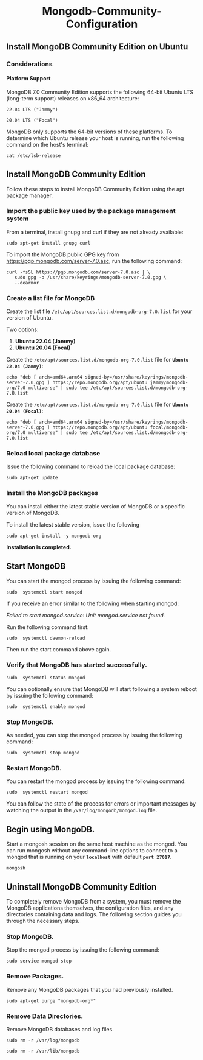 <h1 align="center"> Mongodb-Community-Configuration </h1>

## Install MongoDB Community Edition on Ubuntu 

### Considerations 

#### Platform Support 

MongoDB 7.0 Community Edition supports the following 64-bit Ubuntu LTS (long-term support) releases on x86_64 architecture: 

`22.04 LTS ("Jammy")`

`20.04 LTS ("Focal")`

MongoDB only supports the 64-bit versions of these platforms. To determine which Ubuntu release your host is running, run the following command on the host's terminal: 

```nginx
cat /etc/lsb-release
```

## Install MongoDB Community Edition 

Follow these steps to install MongoDB Community Edition using the apt package manager. 

### Import the public key used by the package management system 

From a terminal, install gnupg and curl if they are not already available: 

```nginx
sudo apt-get install gnupg curl
```

To import the MongoDB public GPG key from https://pgp.mongodb.com/server-7.0.asc, run the following command:

```nginx
curl -fsSL https://pgp.mongodb.com/server-7.0.asc | \
   sudo gpg -o /usr/share/keyrings/mongodb-server-7.0.gpg \
   --dearmor
```

### Create a list file for MongoDB 

Create the list file `/etc/apt/sources.list.d/mongodb-org-7.0.list` for your version of Ubuntu. 

Two options: 
1. **Ubuntu 22.04 (Jammy)**
2. **Ubuntu 20.04 (Focal)**

Create the `/etc/apt/sources.list.d/mongodb-org-7.0.list` file for **`Ubuntu 22.04 (Jammy)`**: 

```nginx
echo "deb [ arch=amd64,arm64 signed-by=/usr/share/keyrings/mongodb-server-7.0.gpg ] https://repo.mongodb.org/apt/ubuntu jammy/mongodb-org/7.0 multiverse" | sudo tee /etc/apt/sources.list.d/mongodb-org-7.0.list
```

Create the `/etc/apt/sources.list.d/mongodb-org-7.0.list` file for **`Ubuntu 20.04 (Focal)`**: 

```nginx
echo "deb [ arch=amd64,arm64 signed-by=/usr/share/keyrings/mongodb-server-7.0.gpg ] https://repo.mongodb.org/apt/ubuntu focal/mongodb-org/7.0 multiverse" | sudo tee /etc/apt/sources.list.d/mongodb-org-7.0.list
```

### Reload local package database 

Issue the following command to reload the local package database: 

```nginx
sudo apt-get update
```

### Install the MongoDB packages 

You can install either the latest stable version of MongoDB or a specific version of MongoDB. 

To install the latest stable version, issue the following 

```nginx
sudo apt-get install -y mongodb-org
```

**Installation is completed.** 

## Start MongoDB 

You can start the mongod process by issuing the following command: 

```nginx
sudo  systemctl start mongod
```

If you receive an error similar to the following when starting mongod: 

*Failed to start mongod.service: Unit mongod.service not found.*

Run the following command first: 

```nginx
sudo  systemctl daemon-reload
```

Then run the start command above again. 

### Verify that MongoDB has started successfully. 

```nginx
sudo  systemctl status mongod
```

You can optionally ensure that MongoDB will start following a system reboot by issuing the following command: 

```nginx
sudo  systemctl enable mongod
```

### Stop MongoDB. 

As needed, you can stop the mongod process by issuing the following command: 

```nginx
sudo  systemctl stop mongod
```

### Restart MongoDB. 

You can restart the mongod process by issuing the following command: 

```nginx
sudo  systemctl restart mongod
```

You can follow the state of the process for errors or important messages by watching the output in the `/var/log/mongodb/mongod.log` file. 

## Begin using MongoDB. 

Start a mongosh  session on the same host machine as the mongod. You can run mongosh  without any command-line options to connect to a mongod that is running on your **`localhost`** with default **`port 27017`**. 

```nginx
mongosh
```

## Uninstall MongoDB Community Edition 

To completely remove MongoDB from a system, you must remove the MongoDB applications themselves, the configuration files, and any directories containing data and logs. The following section guides you through the necessary steps. 

### Stop MongoDB. 

Stop the mongod process by issuing the following command: 

```nginx
sudo service mongod stop
```

### Remove Packages. 

Remove any MongoDB packages that you had previously installed. 

```nginx
sudo apt-get purge "mongodb-org*"
```

### Remove Data Directories. 

Remove MongoDB databases and log files. 

```nginx
sudo rm -r /var/log/mongodb
```
```nginx
sudo rm -r /var/lib/mongodb
```

